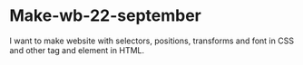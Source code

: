 # Make-wb-22-september
I want to make website with selectors, positions, transforms and font in CSS and other tag and element in HTML.
